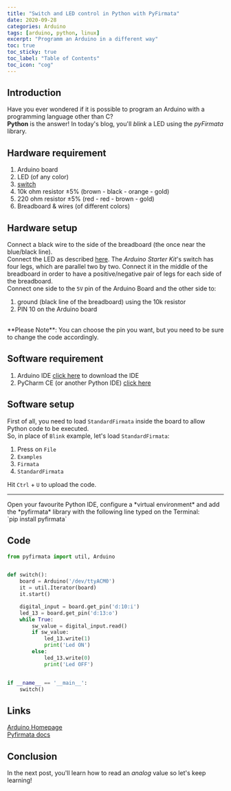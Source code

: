 ```yaml
---
title: "Switch and LED control in Python with PyFirmata"
date: 2020-09-28
categories: Arduino
tags: [arduino, python, linux]
excerpt: "Programm an Arduino in a different way"
toc: true
toc_sticky: true
toc_label: "Table of Contents"
toc_icon: "cog"
---
```


## Introduction
Have you ever wondered if it is possible to program an Arduino with a programming language other than C?<br>
**Python** is the answer! In today's blog, you'll *blink* a LED using the *pyFirmata* library.

## Hardware requirement
1. Arduino board
2. LED (of any color)
3. [switch](https://www.arduino.cc/en/tutorial/switch)
4. 10k ohm resistor <span>&#177;</span>5% (brown - black - orange - gold)
3. 220 ohm resistor <span>&#177;</span>5% (red - red - brown - gold)
4. Breadboard & wires (of different colors)

## Hardware setup
Connect a black wire to the side of the breadboard (the once near the blue/black line).<br>
Connect the LED as described [here](https://pitpietro.github.io/arduinopy/switch-and-led/). The *Arduino Starter Kit*'s switch has four legs, which are parallel two by two. Connect it in the middle of the breadboard in order to have a positive/negative pair of legs for each side of the breadboard.<br>
Connect one side to the `5V` pin of the Arduino Board and the other side to:
1. ground (black line of the breadboard) using the 10k resistor
2. PIN 10 on the Arduino board

<br>
**Please Note**: You can choose the pin you want, but you need to be sure to change the code accordingly.<br>

## Software requirement
1. Arduino IDE
   [click here](https://www.arduino.cc/en/Main/Software) to download the IDE
2. PyCharm CE (or another Python IDE)
   [click here](https://www.jetbrains.com/pycharm/)

## Software setup
First of all, you need to load `StandardFirmata` inside the board to allow Python code to be executed.<br>
So, in place of `Blink` example, let's load `StandardFirmata`:
1. Press on `File`
2. `Examples`
3. `Firmata`
4. `StandardFirmata`

Hit `Ctrl` + `U` to upload the code.
<hr>
Open your favourite Python IDE, configure a *virtual environment* and add the *pyfirmata* library with the following line typed on the Terminal:<br>
`pip install pyfirmata`

## Code
```python
from pyfirmata import util, Arduino


def switch():
    board = Arduino('/dev/ttyACM0')
    it = util.Iterator(board)
    it.start()

    digital_input = board.get_pin('d:10:i')
    led_13 = board.get_pin('d:13:o')
    while True:
        sw_value = digital_input.read()
        if sw_value:
            led_13.write(1)
            print('Led ON')
        else:
            led_13.write(0)
            print('Led OFF')


if __name__ == '__main__':
    switch()

```

## Links
[Arduino Homepage](https://www.arduino.cc/)<br>
[Pyfirmata docs](https://pyfirmata.readthedocs.io/en/latest/)<br>

## Conclusion
In the next post, you'll learn how to read an *analog* value so let's keep learning!
